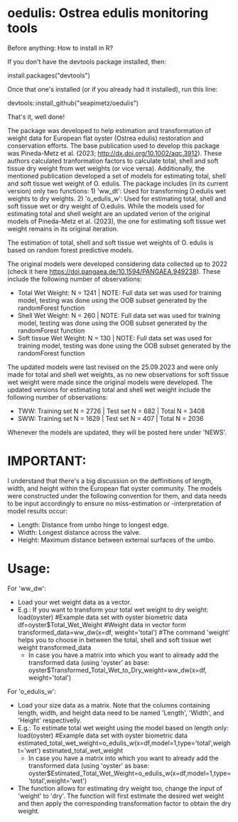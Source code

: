 # oedulis: Ostrea edulis monitoring tools

Before anything: How to install in R?

If you don't have the devtools package installed, then:

install.packages("devtools")

Once that one's installed (or if you already had it installed), run this line:

devtools::install_github("seapimetz/oedulis")

That's it, well done!

The package was developed to help estimation and transformation of weight data for European flat oyster (Ostrea edulis) restoration and conservation efforts. The base publication used to develop this package was Pineda-Metz et al. (2023; http://dx.doi.org/10.1002/aqc.3912). These authors calculated tranformation factors to calculate total, shell and soft tissue dry weight from wet weights (or vice versa). Additionally, the mentioned publication developed a set of models for estimating total, shell and soft tissue wet weight of O. edulis. The package includes (in its current version) only two functions:
    1) 'ww_dt': Used for transforming O.edulis wet weights to dry weights.
    2) 'o_edulis_w': Used for estimating total, shell and soft tissue wet or dry weight of O.edulis. While the models used for estimating total and shell weight are an updated verion of the original models of Pineda-Metz et al. (2023), the one for estimating soft tissue wet weight remains in its original iteration.

The estimation of total, shell and soft tissue wet weights of O. edulis is based on random forest predictive models. 

The original models were developed considering data collected up to 2022 (check it here https://doi.pangaea.de/10.1594/PANGAEA.949238). These include the following number of observations:
- Total Wet Weight: N = 1241 | NOTE: Full data set was used for training model, testing was done using the OOB subset generated by the randomForest function
- Shell Wet Weight: N = 260 | NOTE: Full data set was used for training model, testing was done using the OOB subset generated by the randomForest function
- Soft tissue Wet Weight: N = 130 | NOTE: Full data set was used for training model, testing was done using the OOB subset generated by the randomForest function

The updated models were last revised on the 25.09.2023 and were only made for total and shell wet weights, as no new observations for soft tissue wet weight were made since the original models were developed. The updated versions for estimating total and shell wet weight include the following number of observations:
- TWW: Training set N = 2726 | Test set N = 682 | Total N = 3408
- SWW: Training set N = 1629 | Test set N = 407 | Total N = 2036

Whenever the models are updated, they will be posted here under 'NEWS'.

# IMPORTANT:
I understand that there's a big discussion on the deffinitions of length, width, and height within the European flat oyster community. The models were constructed under the following convention for them, and data needs to be input accordingly to ensure no miss-estimation or -interpretation of model results occur:
  - Length: Distance from umbo hinge to longest edge.
  - Width: Longest distance across the valve.
  - Height: Maximum distance between external surfaces of the umbo.

# Usage:

For 'ww_dw':
- Load your wet weight data as a vector.
- E.g.: If you want to transform your total wet weight to dry weight:
      load(oyster) #Example data set with oyster biometric data
      df=oyster$Total_Wet_Weight #Weight data in vector form
      transformed_data=ww_dw(x=df, weight='total') #The command 'weight' helps you to choose in between the total, shell and soft tissue wet weight
      transformed_data
  - In case you have a matrix into which you want to already add the transformed data (using 'oyster' as base:
      oyster$Transformed_Total_Wet_to_Dry_weight=ww_dw(x=df, weight='total')

For 'o_edulis_w':
- Load your size data as a matrix. Note that the columns containing length, width, and height data need to be named 'Length', 'Width', and 'Height' respectivelly.
- E.g.: To estimate total wet weight using the model based on length only:
      load(oyster) #Example data set with oyster biometric data
      estimated_total_wet_weight=o_edulis_w(x=df,model=1,type='total',weight='wet')
      estimated_total_wet_weight
  - In case you have a matrix into which you want to already add the transformed data (using 'oyster' as base:
      oyster$Estimated_Total_Wet_Weight=o_edulis_w(x=df,model=1,type='total',weight='wet')
- The function allows for estimating dry weight too, change the input of 'weight' to 'dry'. The function will first estimate the desired wet weight and then apply the corresponding transformation factor to obtain the dry weight.
